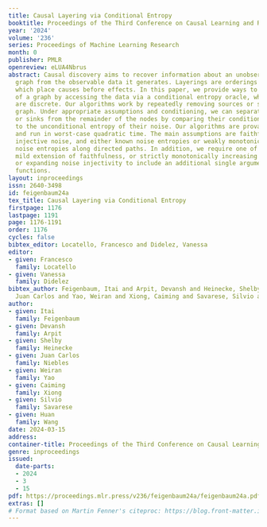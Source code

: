 ```yaml
---
title: Causal Layering via Conditional Entropy
booktitle: Proceedings of the Third Conference on Causal Learning and Reasoning
year: '2024'
volume: '236'
series: Proceedings of Machine Learning Research
month: 0
publisher: PMLR
openreview: eLUA4Nbrus
abstract: Causal discovery aims to recover information about an unobserved causal
  graph from the observable data it generates. Layerings are orderings of the variables
  which place causes before effects. In this paper, we provide ways to recover layerings
  of a graph by accessing the data via a conditional entropy oracle, when distributions
  are discrete. Our algorithms work by repeatedly removing sources or sinks from the
  graph. Under appropriate assumptions and conditioning, we can separate the sources
  or sinks from the remainder of the nodes by comparing their conditional entropy
  to the unconditional entropy of their noise. Our algorithms are provably correct
  and run in worst-case quadratic time. The main assumptions are faithfulness and
  injective noise, and either known noise entropies or weakly monotonically increasing
  noise entropies along directed paths. In addition, we require one of either a very
  mild extension of faithfulness, or strictly monotonically increasing noise entropies,
  or expanding noise injectivity to include an additional single argument in the structural
  functions.
layout: inproceedings
issn: 2640-3498
id: feigenbaum24a
tex_title: Causal Layering via Conditional Entropy
firstpage: 1176
lastpage: 1191
page: 1176-1191
order: 1176
cycles: false
bibtex_editor: Locatello, Francesco and Didelez, Vanessa
editor:
- given: Francesco
  family: Locatello
- given: Vanessa
  family: Didelez
bibtex_author: Feigenbaum, Itai and Arpit, Devansh and Heinecke, Shelby and Niebles,
  Juan Carlos and Yao, Weiran and Xiong, Caiming and Savarese, Silvio and Wang, Huan
author:
- given: Itai
  family: Feigenbaum
- given: Devansh
  family: Arpit
- given: Shelby
  family: Heinecke
- given: Juan Carlos
  family: Niebles
- given: Weiran
  family: Yao
- given: Caiming
  family: Xiong
- given: Silvio
  family: Savarese
- given: Huan
  family: Wang
date: 2024-03-15
address:
container-title: Proceedings of the Third Conference on Causal Learning and Reasoning
genre: inproceedings
issued:
  date-parts:
  - 2024
  - 3
  - 15
pdf: https://proceedings.mlr.press/v236/feigenbaum24a/feigenbaum24a.pdf
extras: []
# Format based on Martin Fenner's citeproc: https://blog.front-matter.io/posts/citeproc-yaml-for-bibliographies/
---
```

